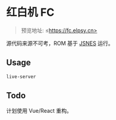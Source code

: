 # 红白机 FC

> 预览地址: ≤https://fc.elpsy.cn>

源代码来源不可考，ROM 基于 [JSNES](https://github.com/bfirsh/jsnes) 运行。

## Usage

```bash
live-server
```

## Todo

计划使用 Vue/React 重构。
